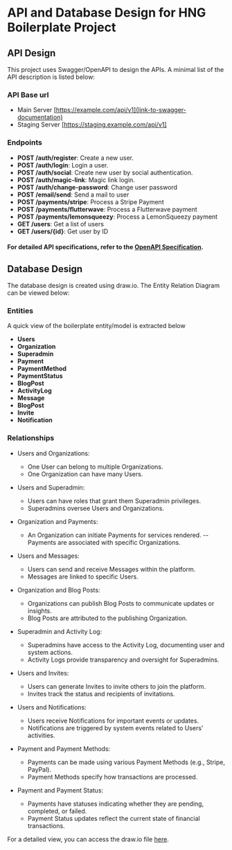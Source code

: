 # API and Database Design for HNG Boilerplate Project

## API Design

This project uses Swagger/OpenAPI to design the APIs. A minimal list of the API description is listed below: 

### API Base url

 - Main Server [https://example.com/api/v1](link-to-swagger-documentation)
 - Staging Server [https://staging.example.com/api/v1]

 
### Endpoints

- **POST /auth/register**: Create a new user.
- **POST /auth/login**: Login a user.
- **POST /auth/social**: Create new user by social authentication.
- **POST /auth/magic-link**: Magic link login.
- **POST /auth/change-password**: Change user password
- **POST /email/send**: Send a mail to user
- **POST /payments/stripe**: Process a Stripe Payment
- **POST /payments/flutterwave**: Process a Flutterwave payment
- **POST /payments/lemonsqueezy**: Process a LemonSqueezy payment
- **GET /users**: Get a list of users
- **GET /users/{id}**: Get user by ID


#### For detailed API specifications, refer to the [OpenAPI Specification](link-to-openapi-spec).

## Database Design

The database design is created using draw.io. The Entity Relation Diagram can be viewed below:


### Entities

A quick view of the boilerplate entity/model is extracted below

- **Users**
- **Organization**
- **Superadmin**
- **Payment**
- **PaymentMethod**
- **PaymentStatus**
- **BlogPost**
- **ActivityLog**
- **Message**
- **BlogPost**
- **Invite**
- **Notification**

 

### Relationships

- Users and Organizations:

  - One User can belong to multiple Organizations.
  - One Organization can have many Users.

- Users and Superadmin:

  - Users can have roles that grant them Superadmin   privileges.
  - Superadmins oversee Users and Organizations.

- Organization and Payments:

  - An Organization can initiate Payments for services rendered.
  -- Payments are associated with specific Organizations.

- Users and Messages:

  - Users can send and receive Messages within the platform.
  - Messages are linked to specific Users.

- Organization and Blog Posts:

  - Organizations can publish Blog Posts to communicate updates or insights.
  - Blog Posts are attributed to the publishing Organization.

- Superadmin and Activity Log:

  - Superadmins have access to the Activity Log, documenting user and system actions.
  - Activity Logs provide transparency and oversight for Superadmins.

- Users and Invites:

  - Users can generate Invites to invite others to join the platform.
  - Invites track the status and recipients of invitations.

- Users and Notifications:

  - Users receive Notifications for important events or updates.
  - Notifications are triggered by system events related to Users' activities.

- Payment and Payment Methods:

  - Payments can be made using various Payment Methods (e.g., Stripe, PayPal).
  - Payment Methods specify how transactions are processed.

- Payment and Payment Status:

  - Payments have statuses indicating whether they are pending, completed, or failed.
  - Payment Status updates reflect the current state of financial transactions.


For a detailed view, you can access the draw.io file [here](https://drive.google.com/file/d/1bCSuJ6I8GPU-jEiOfVUcaau72-Tv2GRl/view?usp=sharing).
